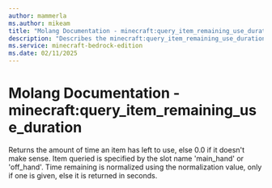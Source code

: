 ```yaml
---
author: mammerla
ms.author: mikeam
title: "Molang Documentation - minecraft:query_item_remaining_use_duration"
description: "Describes the minecraft:query_item_remaining_use_duration molang"
ms.service: minecraft-bedrock-edition
ms.date: 02/11/2025 
---
```


# Molang Documentation - minecraft:query_item_remaining_use_duration

Returns the amount of time an item has left to use, else 0.0 if it doesn't make sense. Item queried is specified by the slot name 'main_hand' or 'off_hand'. Time remaining is normalized using the normalization value, only if one is given, else it is returned in seconds.

